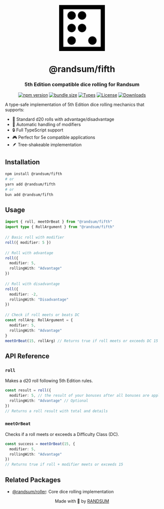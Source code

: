 <div align="center">
  <img width="150" height="150" src="https://raw.githubusercontent.com/RANDSUM/randsum/refs/heads/main/icon.webp" alt="Randsum Logo">
  <h1>@randsum/fifth</h1>
  <h3>5th Edition compatible dice rolling for Randsum</h3>

[![npm version](https://img.shields.io/npm/v/@randsum/fifth)](https://www.npmjs.com/package/@randsum/fifth)
[![bundle size](https://img.shields.io/bundlephobia/minzip/@randsum/fifth)](https://bundlephobia.com/package/@randsum/fifth)
[![Types](https://img.shields.io/npm/types/@randsum/fifth)](https://www.npmjs.com/package/@randsum/fifth)
[![License](https://img.shields.io/npm/l/@randsum/fifth)](https://github.com/RANDSUM/randsum/blob/main/LICENSE)
[![Downloads](https://img.shields.io/npm/dm/@randsum/fifth)](https://www.npmjs.com/package/@randsum/fifth)

</div>

A type-safe implementation of 5th Edition dice rolling mechanics that supports:

- 🎲 Standard d20 rolls with advantage/disadvantage
- 🎯 Automatic handling of modifiers
- 🔒 Full TypeScript support
- 🎮 Perfect for 5e compatible applications
- 🪶 Tree-shakeable implementation

## Installation

```bash
npm install @randsum/fifth
# or
yarn add @randsum/fifth
# or
bun add @randsum/fifth
```

## Usage

```typescript
import { roll, meetOrBeat } from "@randsum/fifth"
import type { RollArgument } from "@randsum/fifth"

// Basic roll with modifier
roll({ modifier: 5 })

// Roll with advantage
roll({
  modifier: 5,
  rollingWith: "Advantage"
})

// Roll with disadvantage
roll({
  modifier: -2,
  rollingWith: "Disadvantage"
})

// Check if roll meets or beats DC
const rollArg: RollArgument = {
  modifier: 5,
  rollingWith: "Advantage"
}
meetOrBeat(15, rollArg) // Returns true if roll meets or exceeds DC 15
```

## API Reference

### `roll`

Makes a d20 roll following 5th Edition rules.

```typescript
const result = roll({
  modifier: 5, // the result of your bonuses after all bonuses are applied
  rollingWith: "Advantage" // Optional
})
// Returns a roll result with total and details
```

### `meetOrBeat`

Checks if a roll meets or exceeds a Difficulty Class (DC).

```typescript
const success = meetOrBeat(15, {
  modifier: 5,
  rollingWith: "Advantage"
})
// Returns true if roll + modifier meets or exceeds 15
```

## Related Packages

- [@randsum/roller](https://github.com/RANDSUM/randsum/tree/main/packages/roller): Core dice rolling implementation

<div align="center">
Made with 👹 by <a href="https://github.com/RANDSUM">RANDSUM</a>
</div>
